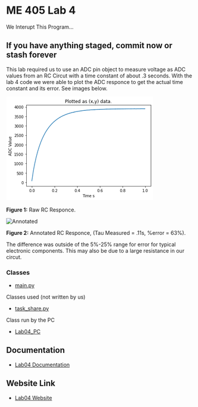 # ME 405 Lab 4

We Interupt This Program...

## If you have anything staged, commit now or stash forever

This lab required us to use an ADC pin object to measure voltage as ADC values from an RC Circut with a time constant of about .3 seconds. With the lab 4 code we were able to plot the ADC responce to get the actual time constant and its error. See images below.


![Raw Data](ADC.png)

__Figure 1:__ Raw RC Responce.


![Annotated](StepResponse.png)

__Figure 2:__ Annotated RC Responce, (Tau Measured = .11s, %error = 63%).

The difference was outside of the 5%-25% range for error for typical electronic components. This may also be due to a large resistance in our circut.  


### Classes

* [main.py](https://github.com/QuietJohn0/405Lab4/blob/main/src/main.py)

Classes used (not written by us)

* [task_share.py](https://github.com/QuietJohn0/405Lab4/blob/main/src/task_share.py)

Class run by the PC

* [Lab04_PC](https://github.com/QuietJohn0/405Lab4/blob/main/src/Lab04_PC.py)

## Documentation

* [Lab04 Documentation](https://github.com/QuietJohn0/405Lab4)

## Website Link

* [Lab04 Website](https://quietjohn0.github.io/405Lab4/index.html)
